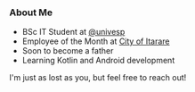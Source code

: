 ### About Me

- BSc IT Student at [@univesp](https://github.com/univesp)
- Employee of the Month at [City of Itarare](itarare.sp.gov.br)
- Soon to become a father
- Learning Kotlin and Android development

I'm just as lost as you, but feel free to reach out!
